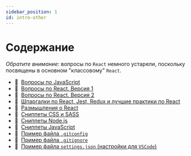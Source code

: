 ```yaml
---
sidebar_position: 1
id: intro-other
---
```


# Содержание

_Обратите внимание_: вопросы по `React` немного устарели, поскольку посвящены в основном "классовому" `React`.

- :memo:&nbsp;&nbsp;[Вопросы по JavaScript](./js-questions)
- :page_with_curl:&nbsp;&nbsp;[Вопросы по React. Версия 1](./react-questions)
- :page_with_curl:&nbsp;&nbsp;[Вопросы по React. Версия 2](./react-questions2)
- :memo:&nbsp;&nbsp;[Шпаргалки по React, Jest, Redux и лучшие практики по React](./bestpractice)
- :page_with_curl:&nbsp;&nbsp;[Размышления о React](./react-philosophies)
- :floppy_disk:&nbsp;&nbsp;[Сниппеты CSS и SASS](./snippets-css)
- :floppy_disk:&nbsp;&nbsp;[Сниппеты Node.js](./snippets-node)
- :floppy_disk:&nbsp;&nbsp;[Сниппеты JavaScript](./snippets-js)
- :floppy_disk:&nbsp;&nbsp;[Пример файла `.gitconfig`](./gitconfig)
- :floppy_disk:&nbsp;&nbsp;[Пример файла `.gitignore`](./gitignore)
- :floppy_disk:&nbsp;&nbsp;[Пример файла `settings.json` (настройки для `VSCode`)](./settings)